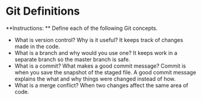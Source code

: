 # Git Definitions

**Instructions: ** Define each of the following Git concepts.

* What is version control?  Why is it useful? It keeps track of changes made in the code.
* What is a branch and why would you use one? It keeps work in a separate branch so the master branch is safe.
* What is a commit? What makes a good commit message? Commit is when you save the snapshot of the staged file. A good commit message explains the what and why things were changed instead of how.
* What is a merge conflict? When two changes affect the same area of code.
